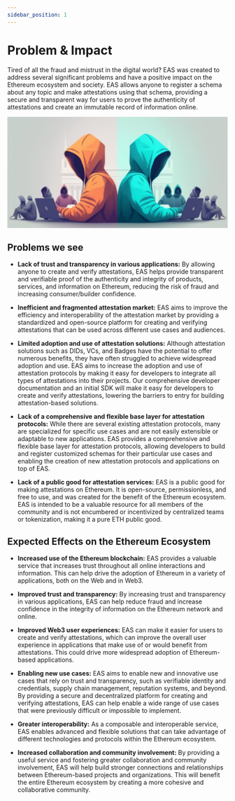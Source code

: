 ```yaml
---
sidebar_position: 1
---
```


# Problem & Impact
Tired of all the fraud and mistrust in the digital world? EAS was created to address several significant problems and have a positive impact on the Ethereum ecosystem and society. EAS allows anyone to register a schema about any topic and make attestations using that schema, providing a secure and transparent way for users to prove the authenticity of attestations and create an immutable record of information online.

![Hooded Coder](./img/coders.png)

## Problems we see
- **Lack of trust and transparency in various applications:** By allowing anyone to create and verify attestations, EAS helps provide transparent and verifiable proof of the authenticity and integrity of products, services, and information on Ethereum, reducing the risk of fraud and increasing consumer/builder confidence.

- **Inefficient and fragmented attestation market:** EAS aims to improve the efficiency and interoperability of the attestation market by providing a standardized and open-source platform for creating and verifying attestations that can be used across different use cases and audiences.

- **Limited adoption and use of attestation solutions:** Although attestation solutions such as DIDs, VCs, and Badges have the potential to offer numerous benefits, they have often struggled to achieve widespread adoption and use. EAS aims to increase the adoption and use of attestation protocols by making it easy for developers to integrate all types of attestations into their projects. Our comprehensive developer documentation and an initial SDK will make it easy for developers to create and verify attestations, lowering the barriers to entry for building attestation-based solutions.

- **Lack of a comprehensive and flexible base layer for attestation protocols:** While there are several existing attestation protocols, many are specialized for specific use cases and are not easily extensible or adaptable to new applications. EAS provides a comprehensive and flexible base layer for attestation protocols, allowing developers to build and register customized schemas for their particular use cases and enabling the creation of new attestation protocols and applications on top of EAS.

- **Lack of a public good for attestation services:** EAS is a public good for making attestations on Ethereum. It is open-source, permissionless, and free to use, and was created for the benefit of the Ethereum ecosystem. EAS is intended to be a valuable resource for all members of the community and is not encumbered or incentivized by centralized teams or tokenization, making it a pure ETH public good.


## Expected Effects on the Ethereum Ecosystem

- **Increased use of the Ethereum blockchain:** EAS provides a valuable service that increases trust throughout all online interactions and information. This can help drive the adoption of Ethereum in a variety of applications, both on the Web and in Web3.

- **Improved trust and transparency:** By increasing trust and transparency in various applications, EAS can help reduce fraud and increase confidence in the integrity of information on the Ethereum network and online.

- **Improved Web3 user experiences:** EAS can make it easier for users to create and verify attestations, which can improve the overall user experience in applications that make use of or would benefit from attestations. This could drive more widespread adoption of Ethereum-based applications.

- **Enabling new use cases:** EAS aims to enable new and innovative use cases that rely on trust and transparency, such as verifiable identity and credentials, supply chain management, reputation systems, and beyond. By providing a secure and decentralized platform for creating and verifying attestations, EAS can help enable a wide range of use cases that were previously difficult or impossible to implement.

- **Greater interoperability:** As a composable and interoperable service, EAS enables advanced and flexible solutions that can take advantage of different technologies and protocols within the Ethereum ecosystem.

- **Increased collaboration and community involvement:** By providing a useful service and fostering greater collaboration and community involvement, EAS will help build stronger connections and relationships between Ethereum-based projects and organizations. This will benefit the entire Ethereum ecosystem by creating a more cohesive and collaborative community.





